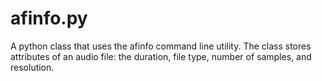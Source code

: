 afinfo.py
=========

A python class that uses the afinfo command line utility. The class stores attributes of an audio file: the duration, file type, number of samples, and resolution. 
